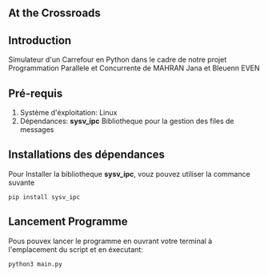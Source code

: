 ## **At the Crossroads**

## **Introduction**

Simulateur d'un Carrefour en Python dans le cadre de notre projet Programmation Parallele et Concurrente de MAHRAN Jana et Bleuenn EVEN
## **Pré-requis**
1. Système d'éxploitation: Linux
2. Dépendances: **sysv_ipc**
Bibliotheque pour la gestion des files de messages

## **Installations des dépendances**
Pour Installer la bibliotheque **sysv_ipc**, vouz pouvez utiliser la commance suvante

```
pip install sysv_ipc

```
## **Lancement Programme**
Pous pouvex lancer le programme en ouvrant votre terminal à l'emplacement du script et en éxecutant:

```
python3 main.py

```
